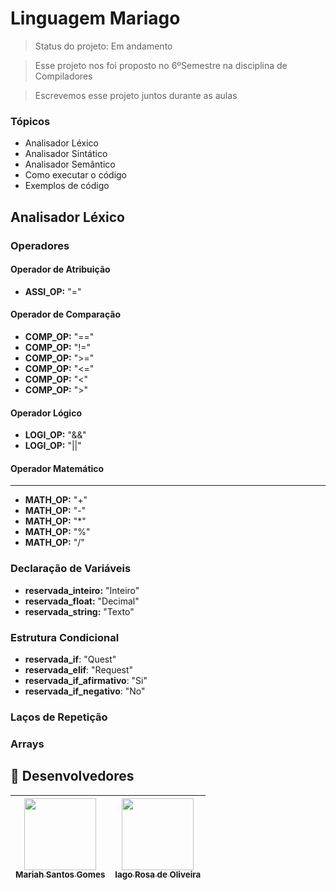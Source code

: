 # Linguagem Mariago
> Status do projeto: Em andamento

> Esse projeto nos foi proposto no 6ºSemestre na disciplina de Compiladores

> Escrevemos esse projeto juntos durante as aulas

### Tópicos
- Analisador Léxico
- Analisador Sintático
- Analisador Semântico
- Como executar o código
- Exemplos de código

## Analisador Léxico
### Operadores
#### Operador de Atribuição
- **ASSI_OP:** "="

#### Operador de Comparação
- **COMP_OP:** "=="
- **COMP_OP:** "!="
- **COMP_OP:** ">="
- **COMP_OP:** "<="
- **COMP_OP:** "<"
- **COMP_OP:** ">"

#### Operador Lógico
- **LOGI_OP:** "&&"
- **LOGI_OP:** "||"

#### Operador Matemático
------------------------------------------------------------------------------------
- **MATH_OP:** "+"
- **MATH_OP:** "-"
- **MATH_OP:** "*"
- **MATH_OP:** "%"
- **MATH_OP:** "/"



### Declaração de Variáveis
- **reservada_inteiro:** "Inteiro"
- **reservada_float:** "Decimal"
- **reservada_string:** "Texto"

### Estrutura Condicional
 - **reservada_if**: "Quest"
 - **reservada_elif**: "Request"
 - **reservada_if_afirmativo**: "Si"
 - **reservada_if_negativo**: "No"
  
### Laços de Repetição
### Arrays

## :busts_in_silhouette: Desenvolvedores
| [<img loading="lazy" src="https://github.com/Mariah-Gomes/ProjetoCompMovel1/assets/141663285/e6827fd1-d8fe-4740-b6fc-fbbfccd05752" width=115><br><sub>Mariah Santos Gomes</sub>](https://github.com/Mariah-Gomes) | [<img loading="lazy" src="https://github.com/Mariah-Gomes/ProjetoCompMovel1/assets/141663285/66d7e656-b9e4-43b7-94fa-931b736df881" width=115><br><sub>Iago Rosa de Oliveira</sub>](https://github.com/iagorosa28) |
| :---: | :---: |
